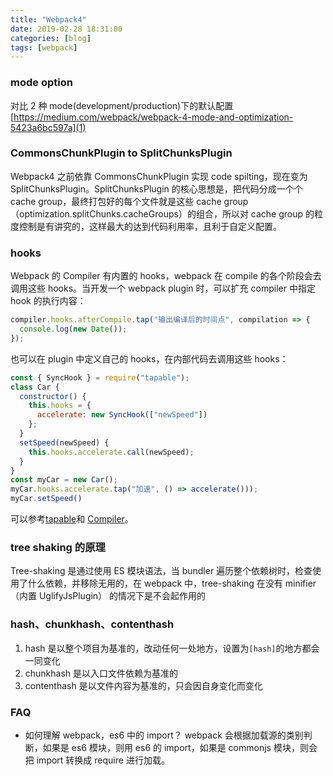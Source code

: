 ```yaml
---
title: "Webpack4"
date: 2019-02-28 18:31:00
categories: [blog]
tags: [webpack]
---
```


### mode option

对比 2 种 mode(development/production)下的默认配置  
[https://medium.com/webpack/webpack-4-mode-and-optimization-5423a6bc597a](1)

[1]: https://medium.com/webpack/webpack-4-mode-and-optimization-5423a6bc597a

### CommonsChunkPlugin to SplitChunksPlugin

Webpack4 之前依靠 CommonsChunkPlugin 实现 code spilting，现在变为 SplitChunksPlugin。SplitChunksPlugin 的核心思想是，把代码分成一个个 cache group，最终打包好的每个文件就是这些 cache group（optimization.splitChunks.cacheGroups）的组合，所以对 cache group 的粒度控制是有讲究的，这样最大的达到代码利用率，且利于自定义配置。

### hooks

Webpack 的 Compiler 有内置的 hooks，webpack 在 compile 的各个阶段会去调用这些 hooks。当开发一个 webpack plugin 时，可以扩充 compiler 中指定 hook 的执行内容：

```js
compiler.hooks.afterCompile.tap("输出编译后的时间点", compilation => {
  console.log(new Date());
});
```

也可以在 plugin 中定义自己的 hooks，在内部代码去调用这些 hooks：

```js
const { SyncHook } = require("tapable");
class Car {
  constructor() {
    this.hooks = {
      accelerate: new SyncHook(["newSpeed"])
    };
  }
  setSpeed(newSpeed) {
    this.hooks.accelerate.call(newSpeed);
  }
}
const myCar = new Car();
myCar.hooks.accelerate.tap("加速", () => accelerate()));
myCar.setSpeed()
```

可以参考[tapable](https://github.com/webpack/tapable)和 [Compiler](https://github.com/webpack/webpack/blob/master/lib/Compiler.js)。

### tree shaking 的原理

Tree-shaking 是通过使用 ES 模块语法，当 bundler 遍历整个依赖树时，检查使用了什么依赖，并移除无用的，在 webpack 中，tree-shaking 在没有 minifier（内置 UglifyJsPlugin） 的情况下是不会起作用的

### hash、chunkhash、contenthash

1. hash 是以整个项目为基准的，改动任何一处地方，设置为`[hash]`的地方都会一同变化
2. chunkhash 是以入口文件依赖为基准的
3. contenthash 是以文件内容为基准的，只会因自身变化而变化

### FAQ

- 如何理解 webpack，es6 中的 import？
  webpack 会根据加载源的类别判断，如果是 es6 模块，则用 es6 的 import，如果是 commonjs 模块，则会把 import 转换成 require 进行加载。
